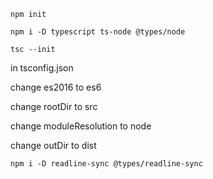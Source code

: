 
```
npm init
```

```
npm i -D typescript ts-node @types/node
```

```
tsc --init
```
in tsconfig.json

change es2016 to es6 

change rootDir to src

change moduleResolution to node

change outDir to dist

```
npm i -D readline-sync @types/readline-sync
```
